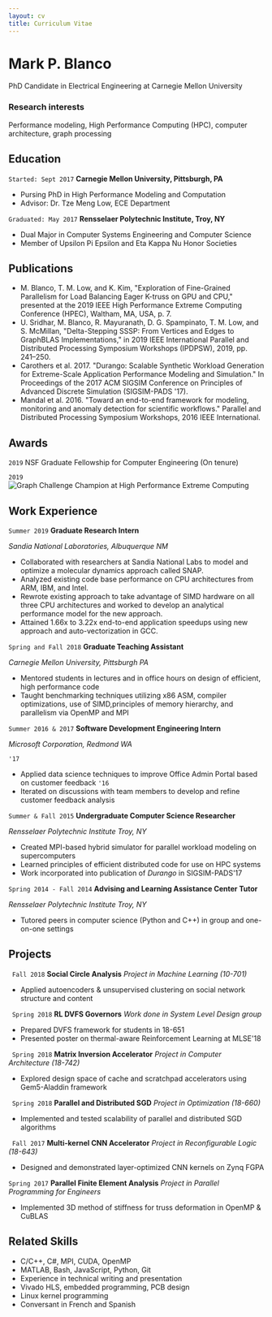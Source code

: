 ```yaml
---
layout: cv 
title: Curriculum Vitae
---
```

# Mark P. Blanco
PhD Candidate in Electrical Engineering at Carnegie Mellon University

<!-- ## Currently

Standing on the shoulders of giants -->

<!-- ### Specialized in

Laws of motion, gravitation, minting coins, disliking [Robert Hooke](http://en.wikipedia.org/wiki/Robert_Hooke) -->


### Research interests
Performance modeling, High Performance Computing (HPC), computer architecture, graph processing


## Education

`Started: Sept 2017`
__Carnegie Mellon University, Pittsburgh, PA__
<!-- `Cumulative GPA: 3.91/4.0` -->
- Pursing PhD in High Performance Modeling and Computation
- Advisor: Dr. Tze Meng Low, ECE Department

`Graduated: May 2017`
__Rensselaer Polytechnic Institute, Troy, NY__
<!-- `GPA: 3.93` -->
- Dual Major in Computer Systems Engineering and Computer Science 
- Member of Upsilon Pi Epsilon and Eta Kappa Nu Honor Societies

## Publications

- M. Blanco, T. M. Low, and K. Kim, "Exploration of Fine-Grained Parallelism for Load Balancing Eager K-truss on GPU and CPU," presented at the 2019 IEEE High Performance Extreme Computing Conference (HPEC), Waltham, MA, USA, p. 7. 
- U. Sridhar, M. Blanco, R. Mayuranath, D. G. Spampinato, T. M. Low, and S. McMillan, "Delta-Stepping SSSP: From Vertices and Edges to GraphBLAS Implementations," in 2019 IEEE International Parallel and Distributed Processing Symposium Workshops (IPDPSW), 2019, pp. 241–250.
- Carothers et al. 2017. "Durango: Scalable Synthetic Workload Generation for Extreme-Scale Application Performance Modeling and Simulation." In Proceedings of the 2017 ACM SIGSIM Conference on Principles of Advanced Discrete Simulation (SIGSIM-PADS '17). 
- Mandal et al. 2016. "Toward an end-to-end framework for modeling, monitoring and anomaly detection for scientific workflows." Parallel and Distributed Processing Symposium Workshops, 2016 IEEE International.

## Awards
`2019`
NSF Graduate Fellowship for Computer Engineering (On tenure)

`2019`
![Graph Challenge Champion at High Performance Extreme Computing](https://graphchallenge.mit.edu/champions)

## Work Experience
`Summer 2019`
__Graduate Research Intern__

*Sandia National Laboratories, Albuquerque NM*

- Collaborated with researchers at Sandia National Labs to model and optimize
  a molecular dynamics approach called SNAP. 
- Analyzed existing code base performance on CPU architectures from ARM, IBM, and Intel. 
- Rewrote existing approach to take advantage of SIMD hardware on all three CPU architectures and worked to develop an analytical
performance model for the new approach. 
- Attained 1.66x to 3.22x end-to-end application speedups using new approach
  and auto-vectorization in GCC.


`Spring and Fall 2018`
__Graduate Teaching Assistant__

*Carnegie Mellon University, Pittsburgh PA*

- Mentored students in lectures and in office hours on design of efficient, high performance code
- Taught benchmarking techniques utilizing x86 ASM, compiler optimizations, use of SIMD,principles of memory hierarchy, and parallelism via OpenMP and MPI


`Summer 2016 & 2017`
__Software Development Engineering Intern__

*Microsoft Corporation, Redmond WA*

`'17`
- Applied data science techniques to improve Office Admin Portal based on customer feedback
`'16`
- Iterated on discussions with team members to develop and refine customer feedback analysis



`Summer & Fall 2015`
__Undergraduate Computer Science Researcher__

*Rensselaer Polytechnic Institute Troy, NY*

- Created MPI-based hybrid simulator for parallel workload modeling on supercomputers
- Learned principles of efficient distributed code for use on HPC systems
- Work incorporated into publication of *Durango* in SIGSIM-PADS'17


`Spring 2014 - Fall 2014`
__Advising and Learning Assistance Center Tutor__

*Rensselaer Polytechnic Institute Troy, NY*

 - Tutored peers in computer science (Python and C++) in group and one-on-one settings



## Projects
` Fall 2018`
__Social Circle Analysis__
*Project in Machine Learning (10-701)*
- Applied autoencoders & unsupervised clustering on social network structure and content

` Spring 2018`
__RL DVFS Governors__
*Work done in System Level Design group*
- Prepared DVFS framework for students in 18-651
- Presented poster on thermal-aware Reinforcement Learning at MLSE'18

` Spring 2018`
__Matrix Inversion Accelerator__
*Project in Computer Architecture (18-742)*
- Explored design space of cache and scratchpad accelerators using Gem5-Aladdin framework

` Spring 2018`
__Parallel and Distributed SGD__
*Project in Optimization (18-660)*
- Implemented and tested scalability of parallel and distributed SGD algorithms

` Fall 2017`
__Multi-kernel CNN Accelerator__
*Project in Reconfigurable Logic (18-643)*
- Designed and demonstrated layer-optimized CNN kernels on Zynq FGPA

`Spring 2017`
__Parallel Finite Element Analysis__
*Project in Parallel Programming for Engineers*
- Implemented 3D method of stiffness for truss deformation in OpenMP & CuBLAS


## Related Skills
- C/C++, C#, MPI, CUDA, OpenMP
- MATLAB, Bash, JavaScript, Python, Git
- Experience in technical writing and presentation
- Vivado HLS, embedded programming, PCB design
- Linux kernel programming
- Conversant in French and Spanish



<!-- ### Footer

Last updated: May 2013 -->


